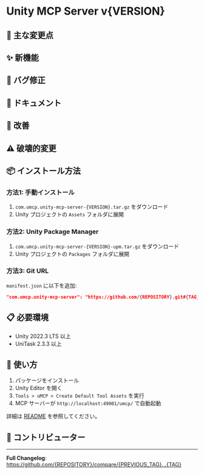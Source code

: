 # Unity MCP Server v{VERSION}

## 🎉 主な変更点

<!-- ここにリリースの主要な変更点を記載 -->

## ✨ 新機能

<!-- 新しく追加された機能 -->

## 🐛 バグ修正

<!-- 修正されたバグ -->

## 📝 ドキュメント

<!-- ドキュメントの更新 -->

## 🔧 改善

<!-- パフォーマンスや使い勝手の改善 -->

## ⚠️ 破壊的変更

<!-- 互換性のない変更がある場合 -->

## 📦 インストール方法

### 方法1: 手動インストール
1. `com.umcp.unity-mcp-server-{VERSION}.tar.gz` をダウンロード
2. Unity プロジェクトの `Assets` フォルダに展開

### 方法2: Unity Package Manager
1. `com.umcp.unity-mcp-server-{VERSION}-upm.tar.gz` をダウンロード  
2. Unity プロジェクトの `Packages` フォルダに展開

### 方法3: Git URL
`manifest.json` に以下を追加:
```json
"com.umcp.unity-mcp-server": "https://github.com/{REPOSITORY}.git#{TAG}"
```

## 📋 必要環境
- Unity 2022.3 LTS 以上
- UniTask 2.3.3 以上

## 🚀 使い方
1. パッケージをインストール
2. Unity Editor を開く
3. `Tools > uMCP > Create Default Tool Assets` を実行
4. MCP サーバーが `http://localhost:49001/umcp/` で自動起動

詳細は [README](https://github.com/{REPOSITORY}/blob/{TAG}/Assets/uMcp/README.md) を参照してください。

## 🤝 コントリビューター

<!-- コントリビューターへの感謝 -->

---

**Full Changelog**: https://github.com/{REPOSITORY}/compare/{PREVIOUS_TAG}...{TAG}